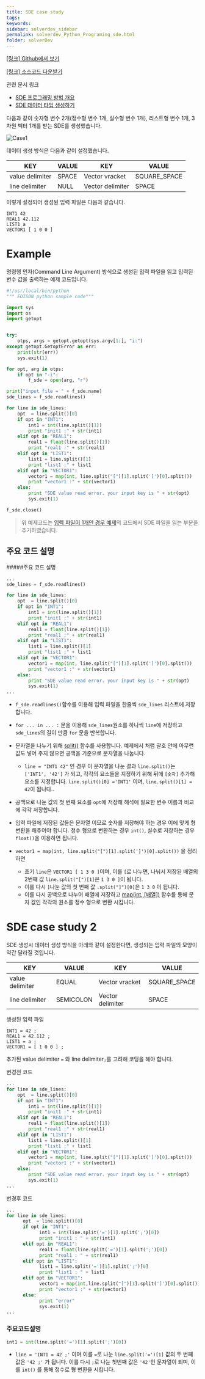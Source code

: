 ```yaml
---
title: SDE case study
tags: 
keywords:
sidebar: solverdev_sidebar
permalink: solverdev_Python_Programing_sde.html
folder: solverDev
---
```


[[링크] Github에서 보기](https://github.com/sp-edison/python_example_sde)

[[링크] 소스코드 다운받기](https://github.com/sp-edison/python_example_sde/archive/master.zip)

관련 문서 링크
- [SDE 프로그래밍 방법 개요](../02_Input_programing/01_Structured_Data_Editor.md)
- [SDE 데이터 타입 생성하기](../../06_EDITOR/01_SDE.md)

다음과 같이 숫자형 변수 2개(정수형 변수 1개, 실수형 변수 1개), 리스트형 변수 1개, 3차원 벡터 1개를 받는 SDE를 생성했습니다.

![Case1](..//images/solverdev/04/02/case1.png)

데이터 생성 방식은 다음과 같이 설정했습니다.

|KEY	|VALUE| KEY	| VALUE|
|--|--|--|--|
|value delimiter|	SPACE|Vector vracket|	SQUARE_SPACE|
|line delimiter|	NULL|Vector delimiter|	SPACE|

이렇게 설정되어 생성된 입력 파일은 다음과 같습니다.

```
INT1 42
REAL1 42.112
LIST1 a
VECTOR1 [ 1 0 0 ]
```

# Example

명령행 인자(Command Line Argument) 방식으로 생성된 입력 파일을 읽고 입력된 변수 값을 출력하는 예제 코드입니다.

```python
#!/usr/local/bin/python
""" EDISON python sample code"""

import sys
import os
import getopt


try:
    otps, args = getopt.getopt(sys.argv[1:], "i:")
except getopt.GetoptError as err:
    print(str(err))
    sys.exit(1)

for opt, arg in otps:
    if opt in "-i":
        f_sde = open(arg, "r")

print("input file = " + f_sde.name)
sde_lines = f_sde.readlines()

for line in sde_lines:
	opt  = line.split()[0]
	if opt in "INT1":
		int1 = int(line.split()[1])
		print "init1 :" + str(int1)
	elif opt in "REAL1":
		real1 = float(line.split()[1])
		print "real1 :" + str(real1)
	elif opt in "LIST1":
		list1 = line.split()[1]
		print "list1 :" + list1
	elif opt in "VECTOR1":
		vector1 = map(int, line.split("[")[1].split(']')[0].split())
		print "vector1 :" + str(vector1)
	else:
		print "SDE value read error. your input key is " + str(opt)
		sys.exit(1)

f_sde.close()
```

> 위 예제코드는 [입력 파일이 1개인 경우 예제](./01_Inputfile_Open.md)의 코드에서 SDE 파일을 읽는 부분을 추가하였습니다.

## 주요 코드 설명

#####주요 코드 설명

```Python
...
sde_lines = f_sde.readlines()

for line in sde_lines:
	opt  = line.split()[0]
	if opt in "INT1":
		int1 = int(line.split()[1])
		print "init1 :" + str(int1)
	elif opt in "REAL1":
		real1 = float(line.split()[1])
		print "real1 :" + str(real1)
	elif opt in "LIST1":
		list1 = line.split()[1]
		print "list1 :" + list1
	elif opt in "VECTOR1":
		vector1 = map(int, line.split("[")[1].split(']')[0].split())
		print "vector1 :" + str(vector1)
	else:
		print "SDE value read error. your input key is " + str(opt)
		sys.exit(1)
...
```
- ```f_sde.readlines()```함수를 이용해 입력 파일을 한줄씩 ```sde_lines``` 리스트에 저장합니다.

-  ```for ... in ... :``` 문을 이용해 ```sde_lines```원소를 하나씩 ```line```에 저장하고 ```sde_lines```의 길이 만큼 ```for``` 문을 반복합니다.
- 문자열을 나누기 위해 [split()](https://wikidocs.net/13) 함수를 사용합니다. 예제에서 처럼 괄호 안에 아무런 값도 넣어 주지 않으면 공백을 기준으로 문자열을 나눕니다.
  - ```line = "INT1 42"``` 인 경우 이 문자열을 나눈 결과 ```line.split()```는 ```['INT1', '42']``` 가 되고, 각각의 요소들을 지정하기 위해 뒤에 ```[숫자]``` 추가해 요소를 지정합니다. ```line.split()[0] ='INT1'``` 이며, ```line.split()[1] = 42```이 됩니다..
- 공백으로 나눈 값의 첫 번째 요소를 ```opt```에 저장해 해석에 필요한 변수 이름과 비교에 각각 저장합니다.
- 입력 파일에 저장된 값들은 문자열 이므로 숫자를 저장해야 하는 경우 이에 맞게 형 변환을 해주어야 합니다. 정수 형으로 변환하는 경우 ```int()```, 실수로 저장하는 경우 ```float()```을 이용하면 됩니다.

- ```vector1 = map(int, line.split("[")[1].split(']')[0].split())``` 을 정리하면
  - 초기 ```line```은 ```VECTOR1 [ 1 3 0 ]```이며, 이를 ```[```로 나누면, 나눠서 저장된 배열의 2번째 값 ```line.split("[")[1]```은 ```1 3 0 ]```이 됩니다.
  - 이를 다시 ```]```나눈 값의 첫 번째 값 ```.split("]")[0]```은 ```1 3 0``` 이 됩니다.
  - 이를 다시 공백으로 나누어 배열에 저장하고 [map(int, [배열])](http://stackoverflow.com/questions/7368789/convert-all-strings-in-a-list-to-int) 함수를 통해 문자 값인 각각의 원소를 정수 형으로 변환 시킵니다.


# SDE case study 2

SDE 생성시 데이터 생성 방식을 아래와 같이 설정한다면, 생성되는 입력 파일의 모양이 약간 달라질 것입니다.

|KEY	|VALUE| KEY	| VALUE|
|--|--|--|--|
|value delimiter|	EQUAL |Vector vracket|	SQUARE_SPACE|
|line delimiter|	SEMICOLON |Vector delimiter|	SPACE|

생성된 입력 파일
```
INT1 = 42 ;
REAL1 = 42.112 ;
LIST1 = a ;
VECTOR1 = [ 1 0 0 ] ;
```
추가된 value delimiter ```=``` 와 line delimiter```;```를 고려해 코딩을 해야 합니다.

변경전 코드
```python
...
for line in sde_lines:
	opt  = line.split()[0]
	if opt in "INT1":
		int1 = int(line.split()[1])
		print "init1 :" + str(int1)
	elif opt in "REAL1":
		real1 = float(line.split()[1])
		print "real1 :" + str(real1)
	elif opt in "LIST1":
		list1 = line.split()[1]
		print "list1 :" + list1
	elif opt in "VECTOR1":
		vector1 = map(int, line.split("[")[1].split(']')[0].split())
		print "vector1 :" + str(vector1)
	else:
		print "SDE value read error. your input key is " + str(opt)
		sys.exit(1)
...
```

변경후 코드
```python
...
for line in sde_lines:
      opt  = line.split()[0]
      if opt in "INT1":
            int1 = int(line.split('=')[1].split(';')[0])
            print "init1 : " + str(int1)
      elif opt in "REAL1":
            real1 = float(line.split('=')[1].split(';')[0])
            print "real1 : " + str(real1)
      elif opt in "LIST1":
            list1 = line.split('=')[1].split(';')[0]
            print "list1 : " + list1
      elif opt in "VECTOR1":
            vector1 = map(int,line.split("[")[1].split(']')[0].split())
            print "vector1 :" + str(vector1)
      else:
            print "error"
            sys.exit(1)
...
```
### 주요코드설명

```Python
int1 = int(line.split('=')[1].split(';')[0])
```
- ```line = 'INT1 = 42 ;'``` 이며 이를 ```=```로 나눈 ```line.split('=')[1]``` 값의 두 번째 값은 ```'42 ;'``` 가 됩니다. 이를 다시 ```;```로 나눈 첫번째 값은  ```'42'```인 문자열이 되며, 이를 ```int()``` 를 통해 정수로 형 변환을 시킵니다.
